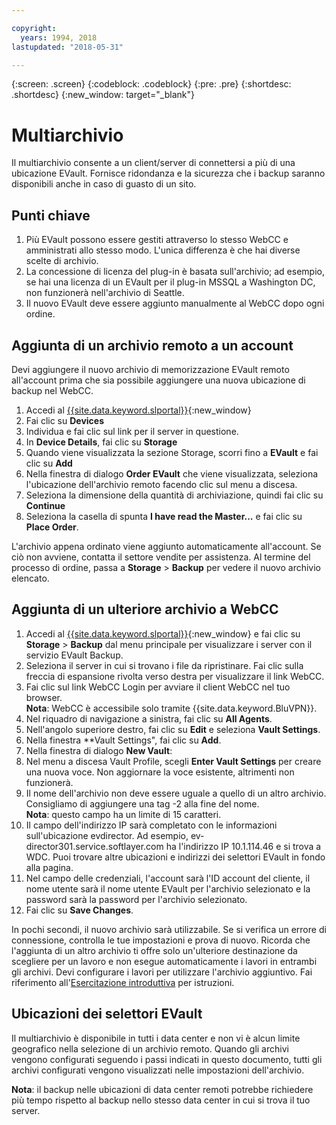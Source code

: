 ```yaml
---

copyright:
  years: 1994, 2018
lastupdated: "2018-05-31"

---
```

{:screen: .screen}
{:codeblock: .codeblock}
{:pre: .pre}
{:shortdesc: .shortdesc}
{:new_window: target="_blank"}

# Multiarchivio

Il multiarchivio consente a un client/server di connettersi a più di una ubicazione EVault. Fornisce ridondanza e la sicurezza che i backup saranno disponibili anche in caso di guasto di un sito. 

## Punti chiave

1. Più EVault possono essere gestiti attraverso lo stesso WebCC e amministrati allo stesso modo. L'unica differenza è che hai diverse scelte di archivio.
2. La concessione di licenza del plug-in è basata sull'archivio; ad esempio, se hai una licenza di un EVault per il plug-in MSSQL a Washington DC, non funzionerà nell'archivio di Seattle.
3. Il nuovo EVault deve essere aggiunto manualmente al WebCC dopo ogni ordine.

## Aggiunta di un archivio remoto a un account

Devi aggiungere il nuovo archivio di memorizzazione EVault remoto all'account prima che sia possibile aggiungere una nuova ubicazione di backup nel WebCC. 

1. Accedi al [{{site.data.keyword.slportal}}](https://control.softlayer.com/){:new_window}
2. Fai clic su **Devices**
3. Individua e fai clic sul link per il server in questione.
4. In **Device Details**, fai clic su **Storage**
5. Quando viene visualizzata la sezione Storage, scorri fino a **EVault** e fai clic su  **Add**
6. Nella finestra di dialogo **Order EVault** che viene visualizzata, seleziona l'ubicazione dell'archivio remoto facendo clic sul menu a discesa.
7. Seleziona la dimensione della quantità di archiviazione, quindi fai clic su **Continue**
8. Seleziona la casella di spunta **I have read the Master...** e fai clic su **Place Order**.

L'archivio appena ordinato viene aggiunto automaticamente all'account. Se ciò non avviene, contatta il settore vendite per assistenza.
Al termine del processo di ordine, passa a **Storage** > **Backup** per vedere il nuovo archivio elencato.

## Aggiunta di un ulteriore archivio a WebCC

1. Accedi al [{{site.data.keyword.slportal}}](https://control.softlayer.com/){:new_window} e fai clic su **Storage** > **Backup** dal menu principale per visualizzare i server con il servizio EVault Backup. 
2. Seleziona il server in cui si trovano i file da ripristinare. Fai clic sulla freccia di espansione rivolta verso destra per visualizzare il link WebCC.
3. Fai clic sul link WebCC Login per avviare il client WebCC nel tuo browser. <br/>**Nota**: WebCC è accessibile solo tramite {{site.data.keyword.BluVPN}}.
4. Nel riquadro di navigazione a sinistra, fai clic su **All Agents**.
5. Nell'angolo superiore destro, fai clic su **Edit** e seleziona **Vault Settings**.
6. Nella finestra **Vault Settings", fai clic su **Add**.
7. Nella finestra di dialogo **New Vault**:
  1. Nel menu a discesa Vault Profile, scegli **Enter Vault Settings** per creare una nuova voce. Non aggiornare la voce esistente, altrimenti non funzionerà.
  2. Il nome dell'archivio non deve essere uguale a quello di un altro archivio. Consigliamo di aggiungere una tag -2 alla fine del nome. <br/> **Nota**: questo campo ha un limite di 15 caratteri.
  3. Il campo dell'indirizzo IP sarà completato con le informazioni sull'ubicazione evdirector. Ad esempio, ev-director301.service.softlayer.com ha l'indirizzo IP 10.1.114.46 e si trova a WDC. Puoi trovare altre ubicazioni e indirizzi dei selettori EVault in fondo alla pagina.
  4. Nel campo delle credenziali, l'account sarà l'ID account del cliente, il nome utente sarà il nome utente EVault per l'archivio selezionato e la password sarà la password per l'archivio selezionato.
  5. Fai clic su **Save Changes**.

In pochi secondi, il nuovo archivio sarà utilizzabile. Se si verifica un errore di connessione, controlla le tue impostazioni e prova di nuovo. Ricorda che l'aggiunta di un altro archivio ti offre solo un'ulteriore destinazione da scegliere per un lavoro e non esegue automaticamente i lavori in entrambi gli archivi. Devi configurare i lavori per utilizzare l'archivio aggiuntivo. Fai riferimento all'[Esercitazione introduttiva](index.html#getting-started-with-evault-backup-services) per istruzioni.

## Ubicazioni dei selettori EVault

Il multiarchivio è disponibile in tutti i data center e non vi è alcun limite geografico nella selezione di un archivio remoto. Quando gli archivi vengono configurati seguendo i passi indicati in questo documento, tutti gli archivi configurati vengono visualizzati nelle impostazioni dell'archivio.

**Nota**: il backup nelle ubicazioni di data center remoti potrebbe richiedere più tempo rispetto al backup nello stesso data center in cui si trova il tuo server. 

